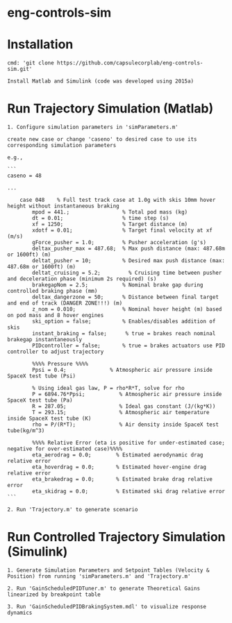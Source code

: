 # eng-controls-sim

# Installation

    cmd: 'git clone https://github.com/capsulecorplab/eng-controls-sim.git'

    Install Matlab and Simulink (code was developed using 2015a)

# Run Trajectory Simulation (Matlab)

    1. Configure simulation parameters in 'simParameters.m'

	create new case or change 'caseno' to desired case to use its corresponding simulation parameters

	e.g.,

    ```
    caseno = 48

    ...

        case 048    % Full test track case at 1.0g with skis 10mm hover height without instantaneous braking
            mpod = 441.;                 % Total pod mass (kg)
            dt = 0.01;                   % time step (s)
            xf = 1250;                   % Target distance (m)
            xdotf = 0.01;                % Target final velocity at xf (m/s)
            gForce_pusher = 1.0;         % Pusher acceleration (g's)
            deltax_pusher_max = 487.68;  % Max push distance (max: 487.68m or 1600ft) (m)
            deltat_pusher = 10;          % Desired max push distance (max: 487.68m or 1600ft) (m)
            deltat_cruising = 5.2;         % Cruising time between pusher and deceleration phase (minimum 2s required) (s)
            brakegapNom = 2.5;           % Nominal brake gap during controlled braking phase (mm)
            deltax_dangerzone = 50;      % Distance between final target and end of track (DANGER ZONE!!!) (m)
            z_nom = 0.010;               % Nominal hover height (m) based on pod mass and 8 hover engines
            ski_option = false;          % Enables/disables addition of skis
            instant_braking = false;      % true = brakes reach nominal brakegap instantaneously
            PIDcontroller = false;       % true = brakes actuators use PID controller to adjust trajectory

            %%%% Pressure %%%%
            Ppsi = 0.4;              % Atmospheric air pressure inside SpaceX test tube (Psi)
            
            % Using ideal gas law, P = rho*R*T, solve for rho 
            P = 6894.76*Ppsi;           % Atmospheric air pressure inside SpaceX test tube (Pa)
            R = 287.05;                 % Ideal gas constant (J/(kg*K))
            T = 293.15;                 % Atmospheric air temperature inside SpaceX test tube (K)
            rho = P/(R*T);              % Air density inside SpaceX test tube(kg/m^3)

            %%%% Relative Error (eta is positive for under-estimated case; negative for over-estimated case)%%%%
            eta_aerodrag = 0.0;        % Estimated aerodynamic drag relative error
            eta_hoverdrag = 0.0;       % Estimated hover-engine drag relative error
            eta_brakedrag = 0.0;       % Estimated brake drag relative error
            eta_skidrag = 0.0;         % Estimated ski drag relative error
    ```

    2. Run 'Trajectory.m' to generate scenario 

# Run Controlled Trajectory Simulation (Simulink)

    1. Generate Simulation Parameters and Setpoint Tables (Velocity & Position) from running 'simParameters.m' and 'Trajectory.m'
    
    2. Run 'GainScheduledPIDTuner.m' to generate Theoretical Gains linearized by breakpoint table
    
    3. Run 'GainScheduledPIDBrakingSystem.mdl' to visualize response dynamics
